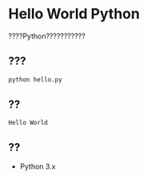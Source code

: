 # Hello World Python

????Python???????????

## ???

```bash
python hello.py
```

## ??

```
Hello World
```

## ??

- Python 3.x
